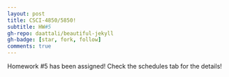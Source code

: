 ```yaml
---
layout: post
title: CSCI-4850/5850!
subtitle: HW#5
gh-repo: daattali/beautiful-jekyll
gh-badge: [star, fork, follow]
comments: true
---
```

Homework #5 has been assigned! Check the schedules tab for the details!
